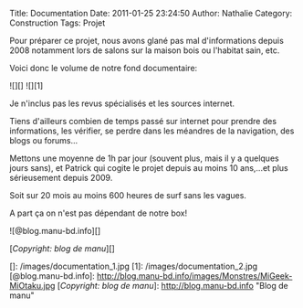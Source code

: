 Title: Documentation
Date: 2011-01-25 23:24:50
Author: Nathalie
Category: Construction
Tags: Projet

Pour préparer ce projet, nous avons glané pas mal d'informations depuis
2008 notamment lors de salons sur la maison bois ou l'habitat sain, etc.

Voici donc le volume de notre fond documentaire:

![][] ![][1]

Je n'inclus pas les revus spécialisés et les sources internet.

Tiens d'ailleurs combien de temps passé sur internet pour prendre des
informations, les vérifier, se perdre dans les méandres de la
navigation, des blogs ou forums...

Mettons une moyenne de 1h par jour (souvent plus, mais il y a quelques
jours sans), et Patrick qui cogite le projet depuis au moins 10
ans,...et plus sérieusement depuis 2009.

Soit sur 20 mois au moins 600 heures de surf sans les vagues.

A part ça on n'est pas dépendant de notre box!

![@blog.manu-bd.info][]

[*Copyright: blog de manu*][]

  []: /images/documentation_1.jpg
  [1]: /images/documentation_2.jpg
  [@blog.manu-bd.info]: http://blog.manu-bd.info/images/Monstres/MiGeek-MiOtaku.jpg
  [*Copyright: blog de manu*]: http://blog.manu-bd.info "Blog de manu"
